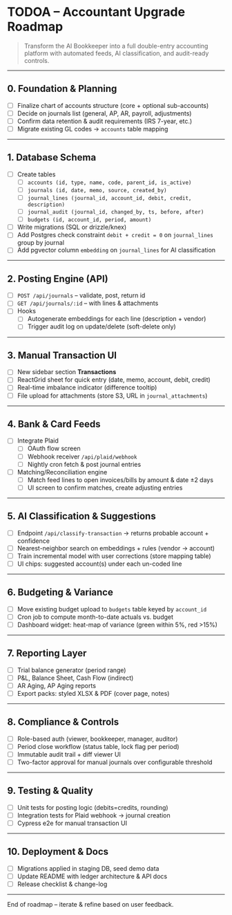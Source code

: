 # TODOA – Accountant Upgrade Roadmap

> Transform the AI Bookkeeper into a full double-entry accounting platform with automated feeds, AI classification, and audit-ready controls.

---

## 0. Foundation & Planning
- [ ] Finalize chart of accounts structure (core + optional sub-accounts)
- [ ] Decide on journals list (general, AP, AR, payroll, adjustments)
- [ ] Confirm data retention & audit requirements (IRS 7-year, etc.)
- [ ] Migrate existing GL codes → `accounts` table mapping

---

## 1. Database Schema
- [ ] Create tables
  - [ ] `accounts (id, type, name, code, parent_id, is_active)`
  - [ ] `journals (id, date, memo, source, created_by)`
  - [ ] `journal_lines (journal_id, account_id, debit, credit, description)`
  - [ ] `journal_audit (journal_id, changed_by, ts, before, after)`
  - [ ] `budgets (id, account_id, period, amount)`
- [ ] Write migrations (SQL or drizzle/knex)
- [ ] Add Postgres check constraint `debit + credit = 0` on `journal_lines` group by journal
- [ ] Add pgvector column `embedding` on `journal_lines` for AI classification

---

## 2. Posting Engine (API)
- [ ] `POST /api/journals` – validate, post, return id
- [ ] `GET /api/journals/:id` – with lines & attachments
- [ ] Hooks
  - [ ] Autogenerate embeddings for each line (description + vendor)
  - [ ] Trigger audit log on update/delete (soft-delete only)

---

## 3. Manual Transaction UI
- [ ] New sidebar section **Transactions**
- [ ] ReactGrid sheet for quick entry (date, memo, account, debit, credit)
- [ ] Real-time imbalance indicator (difference tooltip)
- [ ] File upload for attachments (store S3, URL in `journal_attachments`)

---

## 4. Bank & Card Feeds
- [ ] Integrate Plaid
  - [ ] OAuth flow screen
  - [ ] Webhook receiver `/api/plaid/webhook`
  - [ ] Nightly cron fetch & post journal entries
- [ ] Matching/Reconciliation engine
  - [ ] Match feed lines to open invoices/bills by amount & date ±2 days
  - [ ] UI screen to confirm matches, create adjusting entries

---

## 5. AI Classification & Suggestions
- [ ] Endpoint `/api/classify-transaction` → returns probable account + confidence
- [ ] Nearest-neighbor search on embeddings + rules (vendor → account)
- [ ] Train incremental model with user corrections (store mapping table)
- [ ] UI chips: suggested account(s) under each un-coded line

---

## 6. Budgeting & Variance
- [ ] Move existing budget upload to `budgets` table keyed by `account_id`
- [ ] Cron job to compute month-to-date actuals vs. budget
- [ ] Dashboard widget: heat-map of variance (green within 5%, red >15%)

---

## 7. Reporting Layer
- [ ] Trial balance generator (period range)
- [ ] P&L, Balance Sheet, Cash Flow (indirect)
- [ ] AR Aging, AP Aging reports
- [ ] Export packs: styled XLSX & PDF (cover page, notes)

---

## 8. Compliance & Controls
- [ ] Role-based auth (viewer, bookkeeper, manager, auditor)
- [ ] Period close workflow (status table, lock flag per period)
- [ ] Immutable audit trail + diff viewer UI
- [ ] Two-factor approval for manual journals over configurable threshold

---

## 9. Testing & Quality
- [ ] Unit tests for posting logic (debits=credits, rounding)
- [ ] Integration tests for Plaid webhook → journal creation
- [ ] Cypress e2e for manual transaction UI

---

## 10. Deployment & Docs
- [ ] Migrations applied in staging DB, seed demo data
- [ ] Update README with ledger architecture & API docs
- [ ] Release checklist & change-log

---

End of roadmap – iterate & refine based on user feedback.
